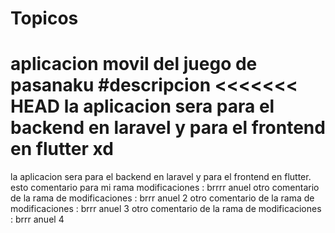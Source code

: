 # Topicos
aplicacion movil del juego de pasanaku
#descripcion
<<<<<<< HEAD
la aplicacion sera para el backend en laravel y para el frontend en flutter 
xd
=======
la aplicacion sera para el backend en laravel y para el frontend en flutter. 
esto comentario para mi rama modificaciones : brrrr anuel
otro comentario de la rama de modificaciones : brrr anuel 2
otro comentario de la rama de modificaciones : brrr anuel 3
otro comentario de la rama de modificaciones : brrr anuel 4

